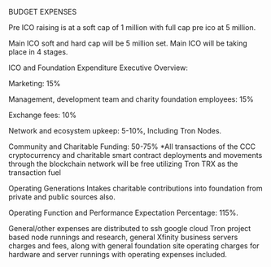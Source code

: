 BUDGET EXPENSES

Pre ICO raising is at a soft cap of 1 million with full cap pre ico at 5 million.

Main ICO soft and hard cap will be 5 million set. Main ICO will be taking place in 4 stages.

ICO and Foundation Expenditure Executive Overview:

Marketing: 15%

Management, development team and charity foundation employees: 15%

Exchange fees: 10%

Network and ecosystem upkeep: 5-10%, Including Tron Nodes.

Community and Charitable Funding: 50-75% *All transactions of the CCC cryptocurrency and charitable smart contract deployments and movements through the blockchain network will be free utilizing Tron TRX as the transaction fuel

Operating Generations Intakes charitable contributions into foundation from private and public sources also.

Operating Function and Performance Expectation Percentage: 115%.

General/other expenses are distributed to ssh google cloud Tron project based node runnings and research, general Xfinity business servers charges and fees, along with general foundation site operating charges for hardware and server runnings with operating expenses included.
